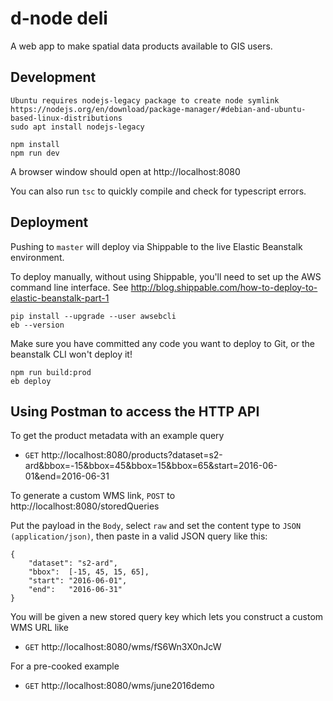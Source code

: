 
d-node deli
============

A web app to make spatial data products available to GIS users.

Development
-----------
    Ubuntu requires nodejs-legacy package to create node symlink
    https://nodejs.org/en/download/package-manager/#debian-and-ubuntu-based-linux-distributions
    sudo apt install nodejs-legacy

    npm install
    npm run dev

A browser window should open at http://localhost:8080

You can also run `tsc` to quickly compile and check for typescript errors.

Deployment
----------

Pushing to `master` will deploy via Shippable to the live Elastic Beanstalk environment.

To deploy manually, without using Shippable, you'll need to set up the AWS command line interface.
See http://blog.shippable.com/how-to-deploy-to-elastic-beanstalk-part-1

    pip install --upgrade --user awsebcli
    eb --version

Make sure you have committed any code you want to deploy to Git, or the beanstalk CLI won't deploy it!

    npm run build:prod
    eb deploy
    
Using Postman to access the HTTP API
------------------------------------

To get the product metadata with an example query

- `GET` http://localhost:8080/products?dataset=s2-ard&bbox=-15&bbox=45&bbox=15&bbox=65&start=2016-06-01&end=2016-06-31

To generate a custom WMS link,  `POST` to http://localhost:8080/storedQueries

Put the payload in the `Body`, select `raw` and set the content type to `JSON (application/json)`, then paste in a valid JSON query like this:

    {
        "dataset": "s2-ard",
        "bbox":  [-15, 45, 15, 65],
        "start": "2016-06-01",
        "end":   "2016-06-31"
    }

You will be given a new stored query key which lets you construct a custom WMS URL like 

- `GET` http://localhost:8080/wms/fS6Wn3X0nJcW

For a pre-cooked example

- `GET` http://localhost:8080/wms/june2016demo

